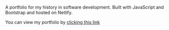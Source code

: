 A portfolio for my history in software development. Built with JavaScript and Bootstrap and hosted on Netlify.

You can view my portfolio by [clicking this link](https://jamiedawson.netlify.app/)
